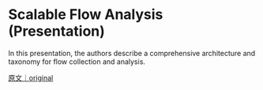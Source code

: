 
# Scalable Flow Analysis (Presentation)

In this presentation, the authors describe a comprehensive architecture and taxonomy for flow collection and analysis.

[原文｜original](https://insights.sei.cmu.edu/library/scalable-flow-analysis-presentation/)
        